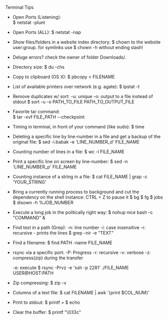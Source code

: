 Terminal Tips

* Open Ports (Listening):  
	$ netstat -plunt
* Open Ports (ALL): 
	$ netstat -nap
* Show files/folders in a website index directory: 
	$ chown to the website user:group. 
	for symlinks use $ chown -h without ending slash!
* Deluge errors? 
	check the owner of folder Downloads/.
* Directory size: 
	$ du -chs
* Copy to clipboard (OS X):
	$ pbcopy < FILENAME
* List of available printers over network (e.g. agate): 
	$ lpstat -t 
* Remove duplicates w/ sort:
	-u: unique
	-o: output to a file instead of stdout
	$ sort -u -o PATH_TO_FILE PATH_TO_OUTPUT_FILE
* Favorite tar command:                          
	$ tar -xvf FILE_PATH --checkpoint
* Timing in terminal, in front of your command (like sudo):
	$ time
* Deleting a specific line by line-number in a file and get a backup of the original file:
	$ sed -i.babak -e 'LINE_NUMBER_d' FILE_NAME
* Counting number of lines in a file:
	$ wc -l FILE_NAME
* Print a specific line on screen by line-number:
	$ sed -n 'LINE_NUMBER_p' FILE_NAME
* Counting instance of a string in a file:
	$ cat FILE_NAME | grap -c 'YOUR_STRING'
* Bring a currently running process to background and cut the dependency on the shell instance:
  	CTRL + Z to pause it
	$ bg
	$ fg
	$ jobs
	$ disown -h %JOB_NUMBER
* Execute a long job in the politically right way:
	$ nohup nice bash -c "COMMAND" &
* Find text in a path (Grep):
	-n: line number
	-i: case insensitive
	-r: recursive - prints the lines
	$ grep -nir <PATH> -e "TEXT"
* Find a filename:
	$ find PATH -name FILE_NAME
* rsync via a specific port:
	-P: Progress
	-r: recursive
	-v: verbose
	-z: compress(zip) during the transfer

	-e: execute
	$ rsync -Prvz -e 'ssh -p 2281' ./FILE_NAME USER@HOST:PATH
* Zip compressing:
	$ zip -v
* Columns of a text file:
	$ cat FILENAME | awk '{print $COL_NUM}'
* Print to stdout:
	$ printf = $ echo
* Clear the buffer:
	$ printf "\033c"
